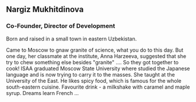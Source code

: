 Nargiz Mukhitdinova
------------------
### Co-Founder, Director of Development

Born and raised in a small town in eastern Uzbekistan.

Came to Moscow to gnaw granite of science, what you do to this day. But one day, her classmate at the institute, Anna Harzeeva, suggested that she try to chew something else besides "granite" .... So they got together to cook! ISAA graduated Moscow State University where studied the Japanese language and is now trying to carry it to the masses. She taught at the University of the East. He likes spicy food, which is famous for the whole south-eastern cuisine. Favourite drink - a milkshake with caramel and maple syrup. Dreams learn French ...